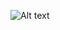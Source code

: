 ![Alt text](https://raw.github.com/kevinbundi/secrets_app/master/3.PNG)
<!-- ![Alt text](https://raw.github.com/kevinbundi/secrets_app/master/2.PNG) -->
